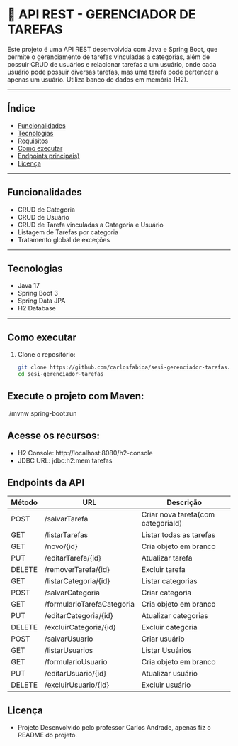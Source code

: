 # 📑 API REST - GERENCIADOR DE TAREFAS

Este projeto é uma API REST desenvolvida com Java e Spring Boot, que permite o gerenciamento de tarefas vinculadas a categorias, além de possuir CRUD de usuários e relacionar tarefas a um usuário, onde cada usuário pode possuir diversas tarefas, mas uma tarefa pode pertencer a apenas um usuário. Utiliza banco de dados em memória (H2).

---

## Índice
- [Funcionalidades](#funcionalidades)
- [Tecnologias](#tecnologias)
- [Requisitos](#requisitos)
- [Como executar](#como-executar)
- [Endpoints principais)](#Endpoints)
- [Licença](#licença)

---

## Funcionalidades

- CRUD de Categoria
- CRUD de Usuário
- CRUD de Tarefa vinculadas a Categoria e Usuário
- Listagem de Tarefas por categoria
- Tratamento global de exceções

---

## Tecnologias

- Java 17
- Spring Boot 3
- Spring Data JPA
- H2 Database

---

## Como executar

1. Clone o repositório:
   ```bash
   git clone https://github.com/carlosfabioa/sesi-gerenciador-tarefas.git
   cd sesi-gerenciador-tarefas
   
   
## Execute o projeto com Maven:
   ./mvnw spring-boot:run
   
## Acesse os recursos:
- H2 Console: http://localhost:8080/h2-console
- JDBC URL: jdbc:h2:mem:tarefas
 
 
## Endpoints da API
| Método | URL                        | Descrição                         |
|--------|----------------------------|---------------------------------- |
| POST   | /salvarTarefa              | Criar nova tarefa(com categoriaId)|
| GET    | /listarTarefas             | Listar todas as tarefas           |
| GET    | /novo/{id}                 | Cria objeto em branco             |
| PUT    | /editarTarefa/{id}         | Atualizar tarefa                  |
| DELETE | /removerTarefa/{id}        | Excluir tarefa                    |
| GET    | /listarCategoria/{id}      | Listar categorias                 |
| POST   | /salvarCategoria           | Criar categoria                   |
| GET    | /formularioTarefaCategoria | Cria objeto em branco             |
| PUT    | /editarCategoria/{id}      | Atualizar categorias              |
| DELETE | /excluirCategoria/{id}     | Excluir categoria                 |
| POST   | /salvarUsuario             | Criar usuário                     |
| GET    | /listarUsuarios            | Listar Usuários                   |
| GET    | /formularioUsuario         | Cria objeto em branco             |
| PUT    | /editarUsuario/{id}        | Atualizar usuário                 |
| DELETE | /excluirUsuario/{id}       | Excluir usuário                   |


## Licença
- Projeto Desenvolvido pelo professor Carlos Andrade, apenas fiz o README do projeto.
